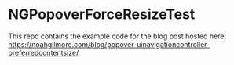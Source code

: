 # NGPopoverForceResizeTest

This repo contains the example code for the blog post hosted here: https://noahgilmore.com/blog/popover-uinavigationcontroller-preferredcontentsize/
